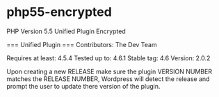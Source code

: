 # php55-encrypted
PHP Version 5.5 Unified Plugin Encrypted

=== Unified Plugin ===
Contributors: The Dev Team

Requires at least: 4.5.4
Tested up to: 4.6.1
Stable tag: 4.6
Version: 2.0.2

Upon creating a new RELEASE make sure the plugin VERSION NUMBER matches the RELEASE NUMBER, Wordpress will detect the release and prompt the user to update there version of the plugin.
